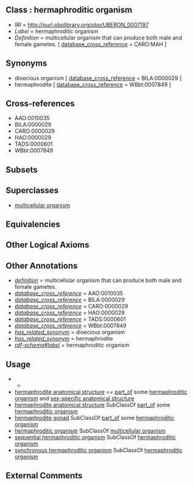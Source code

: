 
## Class : hermaphroditic organism

 * *IRI* = http://purl.obolibrary.org/obo/UBERON_0007197
 * *Label* = hermaphroditic organism
 * *Definition* = multicellular organism that can produce both male and female gametes. [ [database_cross_reference](../../ef/oboInOwl#hasDbXref.md) = CARO:MAH ]

## Synonyms

 * dioecious organism [ [database_cross_reference](../../ef/oboInOwl#hasDbXref.md) = BILA:0000029 ]
 * hermaphrodite [ [database_cross_reference](../../ef/oboInOwl#hasDbXref.md) = WBbt:0007849 ]

## Cross-references

 * AAO:0010035
 * BILA:0000029
 * CARO:0000029
 * HAO:0000029
 * TADS:0000601
 * WBbt:0007849

## Subsets


## Superclasses

 * [multicellular organism](../../UBERON/68/UBERON_0000468.md)

## Equivalencies


## Other Logical Axioms


## Other Annotations

 * *[definition](../../IAO/15/IAO_0000115.md)* = multicellular organism that can produce both male and female gametes.
 * *[database_cross_reference](../../ef/oboInOwl#hasDbXref.md)* = AAO:0010035
 * *[database_cross_reference](../../ef/oboInOwl#hasDbXref.md)* = BILA:0000029
 * *[database_cross_reference](../../ef/oboInOwl#hasDbXref.md)* = CARO:0000029
 * *[database_cross_reference](../../ef/oboInOwl#hasDbXref.md)* = HAO:0000029
 * *[database_cross_reference](../../ef/oboInOwl#hasDbXref.md)* = TADS:0000601
 * *[database_cross_reference](../../ef/oboInOwl#hasDbXref.md)* = WBbt:0007849
 * *[has_related_synonym](../../ym/oboInOwl#hasRelatedSynonym.md)* = dioecious organism
 * *[has_related_synonym](../../ym/oboInOwl#hasRelatedSynonym.md)* = hermaphrodite
 * *[rdf-schema#label](../../el/rdf-schema#label.md)* = hermaphroditic organism

## Usage

 * -
 * [hermaphrodite anatomical structure](../../UBERON/98/UBERON_0007198.md) == [part_of](../../BFO/50/BFO_0000050.md) some [hermaphroditic organism](../../UBERON/97/UBERON_0007197.md) and [sex-specific anatomical structure](../../UBERON/02/UBERON_0014402.md)
 * [hermaphrodite anatomical structure](../../UBERON/98/UBERON_0007198.md) SubClassOf [part_of](../../BFO/50/BFO_0000050.md) some [hermaphroditic organism](../../UBERON/97/UBERON_0007197.md)
 * [hermaphrodite gonad](../../UBERON/37/UBERON_0002537.md) SubClassOf [part_of](../../BFO/50/BFO_0000050.md) some [hermaphroditic organism](../../UBERON/97/UBERON_0007197.md)
 * [hermaphroditic organism](../../UBERON/97/UBERON_0007197.md) SubClassOf [multicellular organism](../../UBERON/68/UBERON_0000468.md)
 * [sequential hermaphroditic organism](../../UBERON/95/UBERON_0010895.md) SubClassOf [hermaphroditic organism](../../UBERON/97/UBERON_0007197.md)
 * [synchronous hermaphroditic organism](../../UBERON/99/UBERON_0010899.md) SubClassOf [hermaphroditic organism](../../UBERON/97/UBERON_0007197.md)

## External Comments

